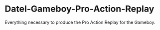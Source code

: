 # Datel-Gameboy-Pro-Action-Replay
Everything necessary to produce the Pro Action Replay for the Gameboy.
